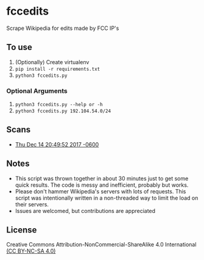 # fccedits
Scrape Wikipedia for edits made by FCC IP's

## To use

1. (Optionally) Create virtualenv
2. `pip install -r requirements.txt`
3.  `python3 fccedits.py`

### Optional Arguments

1. `python3 fccedits.py --help or -h`
2. `python3 fccedits.py 192.104.54.0/24`

## Scans
* [Thu Dec 14 20:49:52 2017 -0600](https://github.com/sa7mon/fccedits/blob/master/scans/12-14-17_20-49.txt)

## Notes
* This script was thrown together in about 30 minutes just to get some quick results. The code is messy and inefficient, probably but works.
* Please don't hammer Wikipedia's servers with lots of requests. This script was intentionally written in a non-threaded way to limit the load on their servers. 
* Issues are welcomed, but contributions are appreciated

## License
Creative Commons Attribution-NonCommercial-ShareAlike 4.0 International [(CC BY-NC-SA 4.0)](https://creativecommons.org/licenses/by-nc-sa/4.0/)
